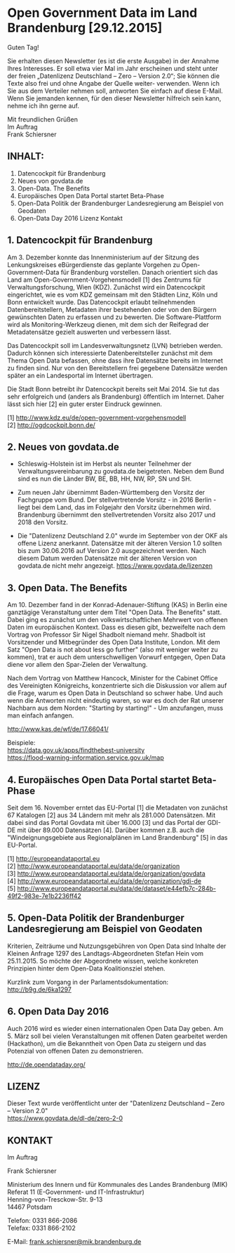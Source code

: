 # Open Government Data im Land Brandenburg [29.12.2015]

Guten Tag!

Sie erhalten diesen Newsletter (es ist die erste Ausgabe) in der Annahme Ihres Interesses.
Er soll etwa vier Mal im Jahr erscheinen und steht unter der freien „Datenlizenz Deutschland
 – Zero – Version 2.0“; Sie können die Texte also frei und ohne Angabe der Quelle weiter-
verwenden. Wenn ich Sie aus dem Verteiler nehmen soll, antworten Sie einfach auf diese E-Mail.
Wenn Sie jemanden kennen, für den dieser Newsletter hilfreich sein kann, nehme ich ihn gerne
auf.

Mit freundlichen Grüßen  
Im Auftrag  
Frank Schiersner


## INHALT:

1. Datencockpit für Brandenburg
2. Neues von govdata.de
3. Open-Data. The Benefits
4. Europäisches Open Data Portal startet Beta-Phase
5. Open-Data Politik der Brandenburger Landesregierung am Beispiel von Geodaten
6. Open-Data Day 2016
Lizenz
Kontakt


## 1. Datencockpit für Brandenburg

Am 3. Dezember konnte das Innenministerium auf der Sitzung des Lenkungskreises 
eBürgerdienste das geplante Vorgehen zu Open-Government-Data für Brandenburg 
vorstellen. Danach orientiert sich das Land am Open-Government-Vorgehensmodell [1] 
des Zentrums für Verwaltungsforschung, Wien (KDZ). Zunächst wird ein Datencockpit 
eingerichtet, wie es vom KDZ gemeinsam mit den Städten Linz, Köln und Bonn 
entwickelt wurde. Das Datencockpit erlaubt teilnehmenden Datenbereitstellern, 
Metadaten ihrer bestehenden oder von den Bürgern gewünschten Daten zu erfassen und 
zu bewerten. Die Software-Plattform wird als Monitoring-Werkzeug dienen, mit dem 
sich der Reifegrad der Metadatensätze gezielt auswerten und verbessern lässt.

Das Datencockpit soll im Landesverwaltungsnetz (LVN) betrieben werden. Dadurch 
können sich interessierte Datenbereitsteller zunächst mit dem Thema Open Data 
befassen, ohne dass ihre Datensätze bereits im Internet zu finden sind. Nur von 
den Bereitstellern frei gegebene Datensätze werden später an ein Landesportal 
im Internet übertragen.

Die Stadt Bonn betreibt ihr Datencockpit bereits seit Mai 2014. Sie tut das sehr 
erfolgreich und (anders als Brandenburg) öffentlich im Internet. Daher lässt
sich hier [2] ein guter erster Eindruck gewinnen.

[1] http://www.kdz.eu/de/open-government-vorgehensmodell  
[2] http://ogdcockpit.bonn.de/


## 2. Neues von govdata.de

+ Schleswig-Holstein ist im Herbst als neunter Teilnehmer der 
  Verwaltungsvereinbarung zu govdata.de beigetreten. Neben dem Bund sind es nun
  die Länder BW, BE, BB, HH, NW, RP, SN und SH.

+ Zum neuen Jahr übernimmt Baden-Württemberg den Vorsitz der Fachgruppe vom Bund. 
  Der stellvertretende Vorsitz - in 2016 Berlin - liegt bei dem Land, das im 
  Folgejahr den Vorsitz übernehmen wird. Brandenburg übernimmt den 
  stellvertretenden Vorsitz also 2017 und 2018 den Vorsitz. 
 
+ Die "Datenlizenz Deutschland 2.0" wurde im September von der OKF als offene 
  Lizenz anerkannt. Datensätze mit der älteren Version 1.0 sollten bis zum 
  30.06.2016 auf Version 2.0 ausgezeichnet werden. Nach diesem Datum werden 
  Datensätze mit der älteren Version von govdata.de nicht mehr angezeigt.
  https://www.govdata.de/lizenzen


## 3. Open Data. The Benefits

Am 10. Dezember fand in der Konrad-Adenauer-Stiftung (KAS) in Berlin eine 
ganztägige Veranstaltung unter dem Titel "Open Data. The Benefits" statt. Dabei 
ging es zunächst um den volkswirtschaftlichen Mehrwert von offenen Daten im 
europäischen Kontext. Dass es diesen gibt, bezweifelte nach dem Vortrag von 
Professor Sir Nigel Shadbolt niemand mehr. Shadbolt ist Vorsitzender und 
Mitbegründer des Open Data Institute, London. Mit dem Satz "Open Data is not 
about less go further" (also mit weniger weiter zu kommen), trat er auch dem 
unterschwelligen Vorwurf entgegen, Open Data diene vor allem den Spar-Zielen 
der Verwaltung.

Nach dem Vortrag von Matthew Hancock, Minister for the Cabinet Office des 
Vereinigten Königreichs, konzentrierte sich die Diskussion vor allem auf die Frage, 
warum es Open Data in Deutschland so schwer habe. Und auch wenn die Antworten 
nicht eindeutig waren, so war es doch der Rat unserer Nachbarn aus dem Norden: 
"Starting by starting!" - Um anzufangen, muss man einfach anfangen. 
  
http://www.kas.de/wf/de/17.66041/

Beispiele:  
https://data.gov.uk/apps/findthebest-university  
https://flood-warning-information.service.gov.uk/map


## 4. Europäisches Open Data Portal startet Beta-Phase

Seit dem 16. November erntet das EU-Portal [1] die Metadaten von zunächst 67 
Katalogen [2] aus 34 Ländern mit mehr als 281.000 Datensätzen. Mit dabei sind das 
Portal Govdata mit über 16.000 [3] und das Portal der GDI-DE mit über 89.000 
Datensätzen [4]. Darüber kommen z.B. auch die "Windeignungsgebiete aus 
Regionalplänen im Land Brandenburg" [5] in das EU-Portal.

[1] http://europeandataportal.eu  
[2] http://www.europeandataportal.eu/data/de/organization  
[3] http://www.europeandataportal.eu/data/de/organization/govdata  
[4] http://www.europeandataportal.eu/data/de/organization/gdi-de  
[5] http://www.europeandataportal.eu/data/de/dataset/e44efb7c-284b-49f2-983e-7e1b2236ff42


## 5. Open-Data Politik der Brandenburger Landesregierung am Beispiel von Geodaten

Kriterien, Zeiträume und Nutzungsgebühren von Open Data sind Inhalte der Kleinen Anfrage 
1297 des Landtags-Abgeordneten Stefan Hein vom 25.11.2015. So möchte der Abgeordnete 
wissen, welche konkreten Prinzipien hinter dem Open-Data Koalitionsziel stehen.

Kurzlink zum Vorgang in der Parlamentsdokumentation:  
http://b9g.de/6ka1297


## 6. Open Data Day 2016

Auch 2016 wird es wieder einen internationalen Open Data Day geben. Am 5. März soll bei 
vielen Veranstaltungen mit offenen Daten gearbeitet werden (Hackathon), um die 
Bekanntheit von Open Data zu steigern und das Potenzial von offenen Daten zu 
demonstrieren.

http://de.opendataday.org/


## LIZENZ

Dieser Text wurde veröffentlicht unter der "Datenlizenz Deutschland – Zero – Version 2.0"  
https://www.govdata.de/dl-de/zero-2-0


## KONTAKT

Im Auftrag
  
Frank Schiersner

Ministerium des Innern und für Kommunales des Landes Brandenburg (MIK)  
Referat 11 (E-Government- und IT-Infrastruktur)  
Henning-von-Tresckow-Str. 9-13  
14467 Potsdam  

Telefon: 0331 866-2086  
Telefax: 0331 866-2102

E-Mail:  frank.schiersner@mik.brandenburg.de
